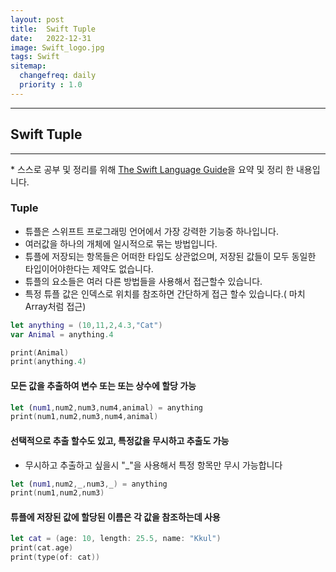```yaml
---
layout: post
title:  Swift Tuple
date:   2022-12-31
image: Swift_logo.jpg
tags: Swift
sitemap:
  changefreq: daily
  priority : 1.0
---
```


---
## Swift Tuple
---
\* 스스로 공부 및 정리를 위해 [The Swift Language Guide](https://jusung.gitbook.io/the-swift-language-guide/)을 요약 및 정리 한 내용입니다. 

### Tuple
   - 튜플은 스위프트 프로그래밍 언어에서 가장 강력한 기능중 하나입니다.
   - 여러값을 하나의 개체에 일시적으로 묶는 방법입니다.
   - 튜플에 저장되는 항목들은 어떠한 타입도 상관없으며, 저장된 값들이 모두 동일한 타입이어야한다는 제약도 없습니다.
   - 튜플의 요소들은 여러 다른 방법들을 사용해서 접근할수 있습니다.
   - 특정 튜플 값은 인덱스로 위치를 참조하면 간단하게 접근 할수 있습니다.( 마치 Array처럼 접근)

```swift
let anything = (10,11,2,4.3,"Cat")
var Animal = anything.4

print(Animal)
print(anything.4)
```

#### 모든 값을 추출하여 변수 또는 또는 상수에 할당 가능

```swift
let (num1,num2,num3,num4,animal) = anything
print(num1,num2,num3,num4,animal)
```

#### 선택적으로 추출 할수도 있고, 특정값을 무시하고 추출도 가능
   - 무시하고 추출하고 싶을시 "_"을 사용해서 특정 항목만 무시 가능합니다

```swift
let (num1,num2,_,num3,_) = anything
print(num1,num2,num3)
```

#### 튜플에 저장된 값에 할당된 이름은 각 값을 참조하는데 사용

```swift
let cat = (age: 10, length: 25.5, name: "Kkul")
print(cat.age)
print(type(of: cat))
```